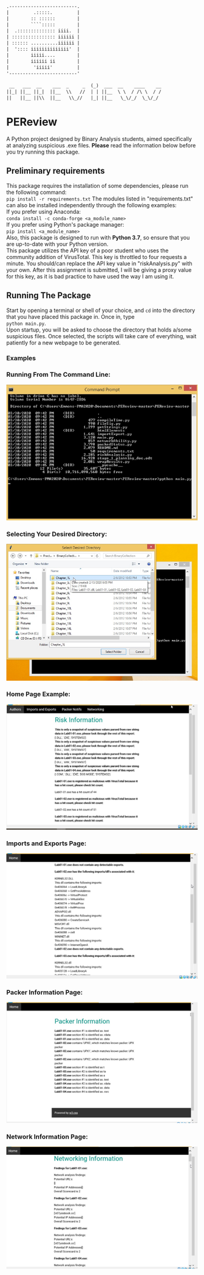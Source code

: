 ```
.-------------------------.
|         .:::::.         |
|        :: ::::::        |
|        ````:::::        |
|  .:::::::::::::: iiii.  |
| :::::::::::::::: iiiiii |
| :::::: ..........iiiiii |
|  ':::: iiiiiiiiiiiiii'  |
|        iiiii....        |
|        iiiiii ii        |
|         'iiiii'         |
'-------------------------'
                                  
 __   ___  __    ___  _     _  (_)  ___  __    ____    __
||_| ||__ ||_|  ||__  \\   //  | | ||__  \ \  / /\ \  / /
||   ||__ ||\\  ||__   \\_//   |_| ||__   \_\/_/  \_\/_/
```

# PEReview
A Python project designed by Binary Analysis students, aimed specifically at analyzing suspicious .exe files. **Please** read the information below before you try running this package.  
## Preliminary requirements
This package requires the installation of some dependencies, please run the following command:<br/>
`pip install -r requirements.txt`
The modules listed in "requirements.txt" can also be installed independently through the following examples:<br/>
If you prefer using Anaconda:<br/>
`conda install -c conda-forge <a_module_name>`<br/>
If you prefer using Python's package manager:<br/>
`pip install <a_module_name>`<br/>
Also, this package is designed to run with **Python 3.7**, so ensure that you are up-to-date with your Python version.<br/>
This package utilizes the API key of a poor student who uses the community addition of VirusTotal. This key is throttled to four requests a minute. You should/can replace the API key value in "riskAnalysis.py" with your own. After this assignment is submitted, I will be giving a proxy value for this key, as it is bad practice to have used the way I am using it.
## Running The Package
Start by opening a terminal or shell of your choice, and `cd` into the directory that you have placed this package in. Once in, type<br/> `python main.py`.<br/> Upon startup, you will be asked to choose the directory that holds a/some suspicious files. Once selected, the scripts will take care of everything, wait patiently for a new webpage to be generated.
### Examples
### Running From The Command Line:
![alt text](./docs/pyTerminal.jpg)
### Selecting Your Desired Directory:
![alt text](./docs/selectDir.jpg)
### Home Page Example:
![alt text](./docs/pyHome.jpg)
### Imports and Exports Page:
![alt text](./docs/pyImpExp.jpg)
### Packer Information Page:
![alt text](./docs/pyPacked.jpg)
### Network Information Page:
![alt text](./docs/pyNetworks.jpg)



